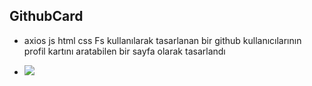 ## GithubCard

- axios js html css Fs kullanılarak tasarlanan bir github kullanıcılarının profil kartını aratabilen bir sayfa olarak tasarlandı

- <img src="GithubCard.gif">